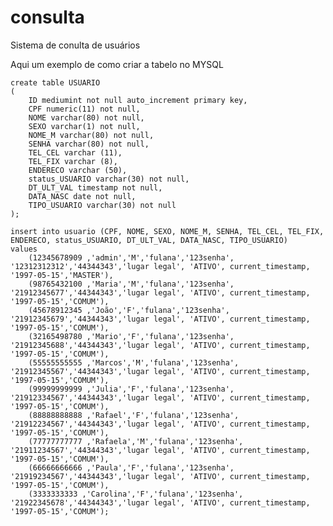 # consulta
 Sistema de conulta de usuários

 Aqui um exemplo de como criar a tabelo no MYSQL

    create table USUARIO
    (
        ID mediumint not null auto_increment primary key, 
        CPF numeric(11) not null,
        NOME varchar(80) not null,
        SEXO varchar(1) not null,
        NOME_M varchar(80) not null,
        SENHA varchar(80) not null,
        TEL_CEL varchar (11),
        TEL_FIX varchar (8),
        ENDERECO varchar (50),
        status_USUARIO varchar(30) not null,
        DT_ULT_VAL timestamp not null,
        DATA_NASC date not null,
        TIPO_USUARIO varchar(30) not null
    );

    insert into usuario (CPF, NOME, SEXO, NOME_M, SENHA, TEL_CEL, TEL_FIX, ENDERECO, status_USUARIO, DT_ULT_VAL, DATA_NASC, TIPO_USUARIO)
    values
        (12345678909 ,'admin','M','fulana','123senha', '12312312312','44344343','lugar legal', 'ATIVO', current_timestamp, '1997-05-15','MASTER'),
        (98765432100 ,'Maria','M','fulana','123senha', '21912345677','44344343','lugar legal', 'ATIVO', current_timestamp, '1997-05-15','COMUM'),
        (45678912345 ,'João','F','fulana','123senha', '21912345679','44344343','lugar legal', 'ATIVO', current_timestamp, '1997-05-15','COMUM'),
        (32165498780 ,'Mario','F','fulana','123senha', '21912345688','44344343','lugar legal', 'ATIVO', current_timestamp, '1997-05-15','COMUM'),
        (55555555555 ,'Marcos','M','fulana','123senha', '21912345567','44344343','lugar legal', 'ATIVO', current_timestamp, '1997-05-15','COMUM'),
        (99999999999 ,'Julia','F','fulana','123senha', '21912334567','44344343','lugar legal', 'ATIVO', current_timestamp, '1997-05-15','COMUM'),
        (88888888888 ,'Rafael','F','fulana','123senha', '21912234567','44344343','lugar legal', 'ATIVO', current_timestamp, '1997-05-15','COMUM'),
        (77777777777 ,'Rafaela','M','fulana','123senha', '21911234567','44344343','lugar legal', 'ATIVO', current_timestamp, '1997-05-15','COMUM'),
        (66666666666 ,'Paula','F','fulana','123senha', '21919234567','44344343','lugar legal', 'ATIVO', current_timestamp, '1997-05-15','COMUM'),
        (3333333333 ,'Carolina','F','fulana','123senha', '21922345678','44344343','lugar legal', 'ATIVO', current_timestamp, '1997-05-15','COMUM');

